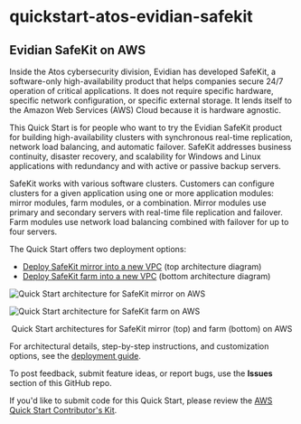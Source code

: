 # quickstart-atos-evidian-safekit
## Evidian SafeKit on AWS

Inside the Atos cybersecurity division, Evidian has developed SafeKit, a software-only high-availability product that helps companies secure 24/7 operation of critical applications. It does not require specific hardware, specific network configuration, or specific external storage. It lends itself to the Amazon Web Services (AWS) Cloud because it is hardware agnostic.

This Quick Start is for people who want to try the Evidian SafeKit product for building high-availability clusters with synchronous real-time replication, network load balancing, and automatic failover. SafeKit addresses business continuity, disaster recovery, and scalability for Windows and Linux applications with redundancy and with active or passive backup servers.

SafeKit works with various software clusters. Customers can configure clusters for a given application using one or more application modules: mirror modules, farm modules, or a combination. Mirror modules use primary and secondary servers with real-time file replication and failover. Farm modules use network load balancing combined with failover for up to four servers.

The Quick Start offers two deployment options:

- [Deploy SafeKit mirror into a new VPC](https://fwd.aws/8VgKN) (top architecture diagram)
- [Deploy SafeKit farm into a new VPC](https://fwd.aws/4wRxE) (bottom architecture diagram)

![Quick Start architecture for SafeKit mirror on AWS](https://d1.awsstatic.com/partner-network/QuickStart/datasheets/atos-evidian-safekit-mirror-architecture.5f208798f73a70e937f69b4df63087eaca1fb6d6.png)

![Quick Start architecture for SafeKit farm on AWS](https://d1.awsstatic.com/partner-network/QuickStart/datasheets/atos-evidian-safekit-farm-architecture.b48391a6ffa458a12be2d4b03204f764335bc242.png)

<p align="center">Quick Start architectures for SafeKit mirror (top) and farm (bottom) on AWS</p>

For architectural details, step-by-step instructions, and customization options, see the [deployment guide](https://fwd.aws/jKegE).

To post feedback, submit feature ideas, or report bugs, use the **Issues** section of this GitHub repo.

If you'd like to submit code for this Quick Start, please review the [AWS Quick Start Contributor's Kit](https://aws-quickstart.github.io/). 
